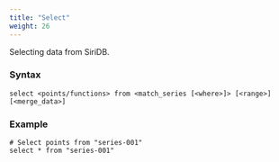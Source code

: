 ```yaml
---
title: "Select"
weight: 26
---
```


Selecting data from SiriDB.

### Syntax

    select <points/functions> from <match_series [<where>]> [<range>] [<merge_data>]

### Example

    # Select points from "series-001"
    select * from "series-001"
